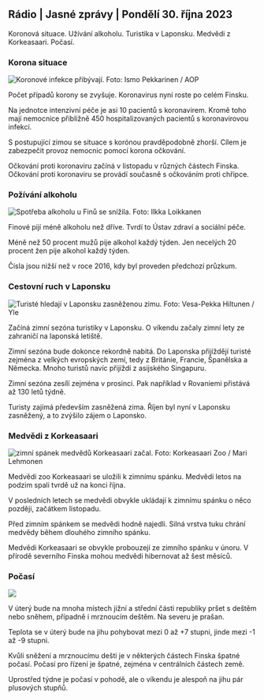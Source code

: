## Rádio \| Jasné zprávy \| Pondělí 30. října 2023

Koronová situace. Užívání alkoholu. Turistika v Laponsku. Medvědi z Korkeasaari. Počasí.

### Korona situace

![Koronové infekce přibývají. Foto: Ismo Pekkarinen / AOP](https://images.cdn.yle.fi/image/upload/c_crop,h_1992,w_3543,x_0,y_232/ar_1.7777777777777777,c_fill,g_faces,w/d_1675.0q_auto:eco/f_auto/fl_lossy/v1698673937/39-1193332653fb40a9c4a2)

Počet případů korony se zvyšuje. Koronavirus nyní roste po celém Finsku.

Na jednotce intenzivní péče je asi 10 pacientů s koronavirem. Kromě toho mají nemocnice přibližně 450 hospitalizovaných pacientů s koronavirovou infekcí.

S postupující zimou se situace s korónou pravděpodobně zhorší. Cílem je zabezpečit provoz nemocnic pomocí korona očkování.

Očkování proti koronaviru začíná v listopadu v různých částech Finska. Očkování proti koronaviru se provádí současně s očkováním proti chřipce.

### Požívání alkoholu

![Spotřeba alkoholu u Finů se snížila. Foto: Ilkka Loikkanen](https://images.cdn.yle.fi/image/upload/c_crop,h_2160,w_3840,x_0,y_325/ar_1.7777777777777777,c_fill,g_faces,h_160d/w.0eco/f_auto/fl_lossy/v1682602904/39-1105424644a7b35b4046)

Finové pijí méně alkoholu než dříve. Tvrdí to Ústav zdraví a sociální péče.

Méně než 50 procent mužů pije alkohol každý týden. Jen necelých 20 procent žen pije alkohol každý týden.

Čísla jsou nižší než v roce 2016, kdy byl proveden předchozí průzkum.

### Cestovní ruch v Laponsku

![Turisté hledají v Laponsku zasněženou zimu. Foto: Vesa-Pekka Hiltunen / Yle](https://images.cdn.yle.fi/image/upload/c_crop,h_3375,w_6000,x_0,y_473/ar_1.7777777777777777,c_fill,g6d_215s,h00/q_auto:eco/f_auto/fl_lossy/v1673250132/39-105687963bbc441bd57b)

Začíná zimní sezóna turistiky v Laponsku. O víkendu začaly zimní lety ze zahraničí na laponská letiště.

Zimní sezóna bude dokonce rekordně nabitá. Do Laponska přijíždějí turisté zejména z velkých evropských zemí, tedy z Británie, Francie, Španělska a Německa. Mnoho turistů navíc přijíždí z asijského Singapuru.

Zimní sezóna zesílí zejména v prosinci. Pak například v Rovaniemi přistává až 130 letů týdně.

Turisty zajímá především zasněžená zima. Říjen byl nyní v Laponsku zasněžený, a to zvýšilo zájem o Laponsko.

### Medvědi z Korkeasaari

![zimní spánek medvědů Korkeasaari začal. Foto: Korkeasaari Zoo / Mari Lehmonen](https://images.cdn.yle.fi/image/upload/c_crop,h_3239,w_5759,x_0,y_0/ar_1.7777777777777777,c_fill,g_faces,0/d_167/q_auto:eco/f_auto/fl_lossy/v1698664391/39-1193141653f687431ff4)

Medvědi zoo Korkeasaari se uložili k zimnímu spánku. Medvědi letos na podzim spali tvrdě už na konci října.

V posledních letech se medvědi obvykle ukládají k zimnímu spánku o něco později, začátkem listopadu.

Před zimním spánkem se medvědi hodně najedli. Silná vrstva tuku chrání medvědy během dlouhého zimního spánku.

Medvědi Korkeasaari se obvykle probouzejí ze zimního spánku v únoru. V přírodě severního Finska mohou medvědi hibernovat až šest měsíců.

### Počasí

![](https://images.cdn.yle.fi/image/upload/c_crop,h_1080,w_1919,x_0,y_0/ar_1.7777777777777777,c_fill,g_faces,h_auto:w_1100/dprf_auto/fl_lossy/v1698681609/39-1193390653fd2ed08682)

V úterý bude na mnoha místech jižní a střední části republiky pršet s deštěm nebo sněhem, případně i mrznoucím deštěm. Na severu je prašan.

Teplota se v úterý bude na jihu pohybovat mezi 0 až +7 stupni, jinde mezi -1 až -9 stupni.

Kvůli sněžení a mrznoucímu dešti je v některých částech Finska špatné počasí. Počasí pro řízení je špatné, zejména v centrálních částech země.

Uprostřed týdne je počasí v pohodě, ale o víkendu je alespoň na jihu pár plusových stupňů.